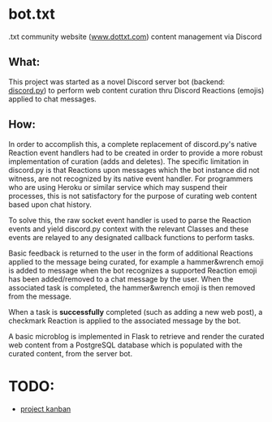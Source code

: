 # bot.txt
.txt  community website (www.dottxt.com) content management via Discord

## What: 
This project was started as a novel Discord server bot (backend: [discord.py](https://github.com/Rapptz/discord.py)) to perform web content curation thru Discord Reactions (emojis) applied to chat messages.

## How: 
In order to accomplish this, a complete replacement of discord.py's native Reaction event handlers had to be created in order to provide a more robust implementation of curation (adds and deletes).
The specific limitation in discord.py is that Reactions upon messages which the bot instance did not witness, are not recognized by its native event handler. For programmers who are using Heroku or similar service which may suspend their processes, this is not satisfactory for the purpose of curating web content based upon chat history.

To solve this, the raw socket event handler is used to parse the Reaction events and yield discord.py context with the relevant Classes and these events are relayed to any designated callback functions to perform tasks.

Basic feedback is returned to the user in the form of additional Reactions applied to the message being curated, for example a hammer&wrench emoji is added to message when the bot recognizes a supported Reaction emoji has been added/removed to a chat message by the user. When the associated task is completed, the hammer&wrench emoji is then removed from the message.

When a task is __successfully__ completed (such as adding a new web post), a checkmark Reaction is applied to the associated message by the bot.

A basic microblog is implemented in Flask to retrieve and render the curated web content from a PostgreSQL database which is populated with the curated content, from the server bot.



# TODO:
* [project kanban](https://github.com/Animosity/bot.txt/projects/1)
